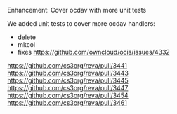 Enhancement: Cover ocdav with more unit tests

We added unit tests to cover more ocdav handlers:
-   delete
-   mkcol
-   fixes https://github.com/owncloud/ocis/issues/4332

https://github.com/cs3org/reva/pull/3441
https://github.com/cs3org/reva/pull/3443
https://github.com/cs3org/reva/pull/3445
https://github.com/cs3org/reva/pull/3447
https://github.com/cs3org/reva/pull/3454
https://github.com/cs3org/reva/pull/3461
